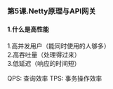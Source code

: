 ### 第5课.Netty原理与API网关

#### 1.什么是高性能
1.高并发用户（能同时使用的人够多）  
2.高吞吐量（处理得过来）  
3.低延迟（响应的时间短）

QPS: 查询效率
TPS: 事务操作效率  